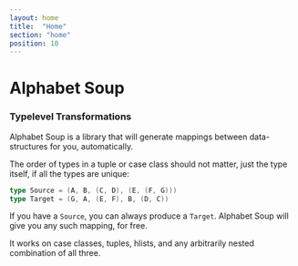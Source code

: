 ```yaml
---
layout: home
title:  "Home"
section: "home"
position: 10
---
```


# Alphabet Soup

### Typelevel Transformations

Alphabet Soup is a library that will generate mappings between data-structures for you, automatically.

The order of types in a tuple or case class should not matter, just the type itself, if all the types are unique:

```scala
type Source = (A, B, (C, D), (E, (F, G)))
type Target = (G, A, (E, F), B, (D, C))
```

If you have a `Source`, you can always produce a `Target`. Alphabet Soup will give you any such mapping, for free.

It works on case classes, tuples, hlists, and any arbitrarily nested combination of all three.
